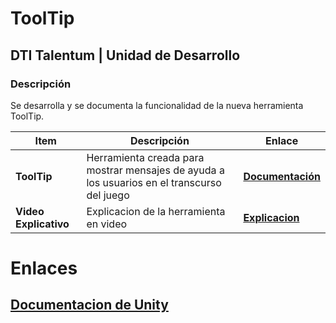 # ToolTip
## DTI Talentum | Unidad de Desarrollo
### Descripción
Se desarrolla y se documenta la funcionalidad de la nueva herramienta ToolTip.

| **Item**                  | Descripción                                                          | Enlace                                                                                                                                                                                                                                                                                                                                          |
| ------------------------------ | -------------------------------------------------------------------- | ------------------------------------------------------------------------------------------------------------------------------------------------------------------------------------------------------------------------------------------------------------------------------------------------------------------------------------------------ |
| **ToolTip**     | Herramienta creada para mostrar mensajes de ayuda a los usuarios en el transcurso del juego            | **[Documentación](https://drive.google.com/file/d/1K_LsLJqYmQAnoXO5VcL9eWvQXwIsY-Gu/view?usp=sharing)**                                                                                                                                                                                                                                                                                                              |
| **Video Explicativo**           | Explicacion de la herramienta en video                                        | **[Explicacion](https://drive.google.com/file/d/1Z20xSfPJa2YuEvXwxYUeerqs3hWH2NoI/view?usp=sharing)**                                                                                                                                                                                                                                                                                                                                    |

# Enlaces
## [Documentacion de Unity](https://talentumlab.github.io/DTI-Unity-Docs/)
